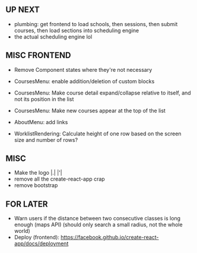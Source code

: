 ## UP NEXT
- plumbing: get frontend to load schools, then sessions, then submit courses, then load sections into scheduling engine
- the actual scheduling engine lol

## MISC FRONTEND
- Remove Component states where they're not necessary
- CoursesMenu: enable addition/deletion of custom blocks
- CoursesMenu: Make course detail expand/collapse relative to itself, and not its position in the list
- CoursesMenu: Make new courses appear at the top of the list
- AboutMenu: add links

- WorklistRendering: Calculate height of one row based on the screen size and number of rows?

## MISC
- Make the logo |.| |'|
- remove all the create-react-app crap
- remove bootstrap

## FOR LATER
- Warn users if the distance between two consecutive classes is long enough (maps API) (should only search a small radius, not the whole world)
- Deploy (frontend): https://facebook.github.io/create-react-app/docs/deployment